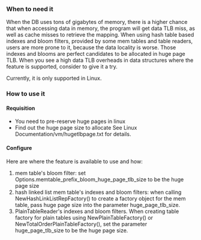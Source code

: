 ### When to need it
When the DB uses tons of gigabytes of memory, there is a higher chance that when accessing data in memory, the program will get data TLB miss, as well as cache misses to retrieve the mapping. When using hash table based indexes and bloom filters, provided by some mem tables and table readers, users are more prone to it, because the data locality is worse. Those indexes and blooms are perfect candidates to be allocated in huge page TLB. When you see a high data TLB overheads in data structures where the feature is supported, consider to give it a try.

Currently, it is only supported in Linux.

### How to use it
#### Requisition 
* You need to pre-reserve huge pages in linux
* Find out the huge page size to allocate
See Linux Documentation/vm/hugetlbpage.txt for details.

#### Configure
Here are where the feature is available to use and how:
1. mem table's bloom filter: set Options.memtable_prefix_bloom_huge_page_tlb_size to be the huge page size
2. hash linked list mem table's indexes and bloom filters: when calling NewHashLinkListRepFactory() to create a factory object for the mem table, pass huge page size into the parameter huge_page_tlb_size.
3. PlainTableReader's indexes and bloom filters. When creating table factory for plain tables using NewPlainTableFactory() or NewTotalOrderPlainTableFactory(), set the parameter huge_page_tlb_size to be the huge page size.
